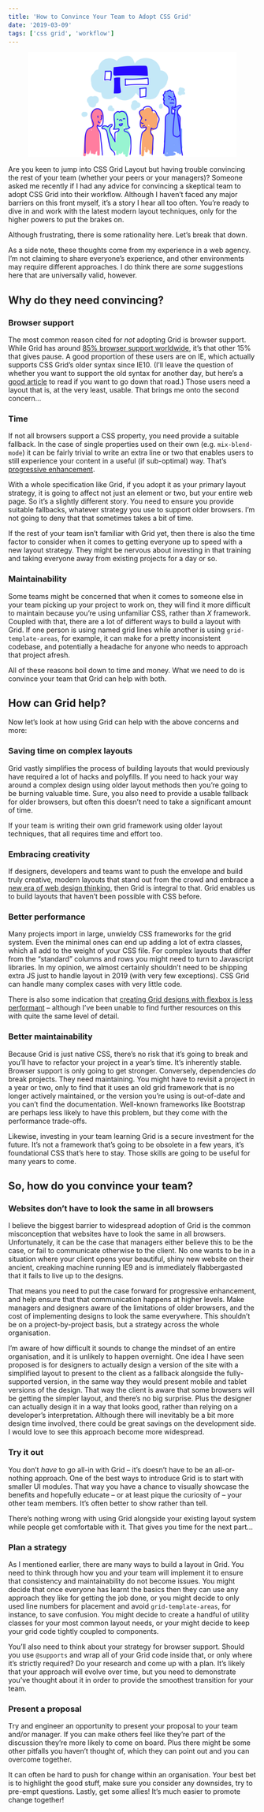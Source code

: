```yaml
---
title: 'How to Convince Your Team to Adopt CSS Grid'
date: '2019-03-09'
tags: ['css grid', 'workflow']
---
```


<figure>
  <img src="how-to-convince-your-team.svg" alt="A group of people talking and thinking about layouts">
</figure>

Are you keen to jump into CSS Grid Layout but having trouble convincing the rest of your team (whether your peers or your managers)? Someone asked me recently if I had any advice for convincing a skeptical team to adopt CSS Grid into their workflow. Although I haven’t faced any major barriers on this front myself, it’s a story I hear all too often. You’re ready to dive in and work with the latest modern layout techniques, only for the higher powers to put the brakes on.

Although frustrating, there is some rationality here. Let’s break that down.

As a side note, these thoughts come from my experience in a web agency. I’m not claiming to share everyone’s experience, and other environments may require different approaches. I do think there are _some_ suggestions here that are universally valid, however.

## Why do they need convincing?

### Browser support

The most common reason cited for _not_ adopting Grid is browser support. While Grid has around [85% browser support worldwide](https://caniuse.com/#search=css%20grid), it’s that other 15% that gives pause. A good proportion of these users are on IE, which actually supports CSS Grid’s older syntax since IE10. (I’ll leave the question of whether you want to support the old syntax for another day, but here’s a [good article](https://css-tricks.com/css-grid-in-ie-css-grid-and-the-new-autoprefixer/) to read if you want to go down that road.) Those users need a layout that is, at the very least, usable. That brings me onto the second concern...

### Time

If not all browsers support a CSS property, you need provide a suitable fallback. In the case of single properties used on their own (e.g. `mix-blend-mode`) it can be fairly trivial to write an extra line or two that enables users to still experience your content in a useful (if sub-optimal) way. That’s [progressive enhancement](https://developer.mozilla.org/en-US/docs/Glossary/Progressive_Enhancement).

With a whole specification like Grid, if you adopt it as your primary layout strategy, it is going to affect not just an element or two, but your entire web page. So it’s a slightly different story. You need to ensure you provide suitable fallbacks, whatever strategy you use to support older browsers. I’m not going to deny that that sometimes takes a bit of time.

If the rest of your team isn’t familiar with Grid yet, then there is also the time factor to consider when it comes to getting everyone up to speed with a new layout strategy. They might be nervous about investing in that training and taking everyone away from existing projects for a day or so.

### Maintainability

Some teams might be concerned that when it comes to someone else in your team picking up your project to work on, they will find it more difficult to maintain because you’re using unfamiliar CSS, rather than _X_ framework. Coupled with that, there are a lot of different ways to build a layout with Grid. If one person is using named grid lines while another is using `grid-template-areas`, for example, it can make for a pretty inconsistent codebase, and potentially a headache for anyone who needs to approach that project afresh.

All of these reasons boil down to time and money. What we need to do is convince your team that Grid can help with both.

## How can Grid help?

Now let’s look at how using Grid can help with the above concerns and more:

### Saving time on complex layouts

Grid vastly simplifies the process of building layouts that would previously have required a lot of hacks and polyfills. If you need to hack your way around a complex design using older layout methods then you’re going to be burning valuable time. Sure, you also need to provide a usable fallback for older browsers, but often this doesn’t need to take a significant amount of time.

If your team is writing their own grid framework using older layout techniques, that all requires time and effort too.

### Embracing creativity

If designers, developers and teams want to push the envelope and build truly creative, modern layouts that stand out from the crowd and embrace a [new era of web design thinking](https://www.zeldman.com/2018/05/02/transcript-intrinsic-web-design-with-jen-simmons-the-big-web-show/), then Grid is integral to that. Grid enables us to build layouts that haven’t been possible with CSS before.

### Better performance

Many projects import in large, unwieldy CSS frameworks for the grid system. Even the minimal ones can end up adding a lot of extra classes, which all add to the weight of your CSS file. For complex layouts that differ from the “standard” columns and rows you might need to turn to Javascript libraries. In my opinion, we almost certainly shouldn’t need to be shipping extra JS just to handle layout in 2019 (with very few exceptions). CSS Grid can handle many complex cases with very little code.

There is also some indication that [creating Grid designs with flexbox is less performant](https://blogs.igalia.com/jfernandez/2015/06/24/performance-on-grid-layout/) – although I’ve been unable to find further resources on this with quite the same level of detail.

### Better maintainability

Because Grid is just native CSS, there’s no risk that it’s going to break and you’ll have to refactor your project in a year’s time. It’s inherently stable. Browser support is only going to get stronger. Conversely, dependencies _do_ break projects. They need maintaining. You might have to revisit a project in a year or two, only to find that it uses an old grid framework that is no longer actively maintained, or the version you’re using is out-of-date and you can’t find the documentation. Well-known frameworks like Bootstrap are perhaps less likely to have this problem, but they come with the performance trade-offs.

Likewise, investing in your team learning Grid is a secure investment for the future. It’s not a framework that’s going to be obsolete in a few years, it’s foundational CSS that’s here to stay. Those skills are going to be useful for many years to come.

## So, how do you convince your team?

### Websites don’t have to look the same in all browsers

I believe the biggest barrier to widespread adoption of Grid is the common misconception that websites have to look the same in all browsers. Unfortunately, it can be the case that managers either believe this to be the case, or fail to communicate otherwise to the client. No one wants to be in a situation where your client opens your beautiful, shiny new website on their ancient, creaking machine running IE9 and is immediately flabbergasted that it fails to live up to the designs.

That means you need to put the case forward for progressive enhancement, and help ensure that that communication happens at higher levels. Make managers and designers aware of the limitations of older browsers, and the cost of implementing designs to look the same everywhere. This shouldn’t be on a project-by-project basis, but a strategy across the whole organisation.

I’m aware of how difficult it sounds to change the mindset of an entire organisation, and it is unlikely to happen overnight. One idea I have seen proposed is for designers to actually design a version of the site with a simplified layout to present to the client as a fallback alongside the fully-supported version, in the same way they would present mobile and tablet versions of the design. That way the client is aware that some browsers will be getting the simpler layout, and there’s no big surprise. Plus the designer can actually design it in a way that looks good, rather than relying on a developer’s interpretation. Although there will inevitably be a bit more design time involved, there could be great savings on the development side. I would love to see this approach become more widespread.

### Try it out

You don’t _have_ to go all-in with Grid – it’s doesn’t have to be an all-or-nothing approach. One of the best ways to introduce Grid is to start with smaller UI modules. That way you have a chance to visually showcase the benefits and hopefully educate – or at least pique the curiosity of – your other team members. It’s often better to show rather than tell.

There’s nothing wrong with using Grid alongside your existing layout system while people get comfortable with it. That gives you time for the next part...

### Plan a strategy

As I mentioned earlier, there are many ways to build a layout in Grid. You need to think through how you and your team will implement it to ensure that consistency and maintainability do not become issues. You might decide that once everyone has learnt the basics then they can use any approach they like for getting the job done, or you might decide to only used line numbers for placement and avoid `grid-template-areas`, for instance, to save confusion. You might decide to create a handful of utility classes for your most common layout needs, or your might decide to keep your grid code tightly coupled to components.

You’ll also need to think about your strategy for browser support. Should you use `@supports` and wrap all of your Grid code inside that, or only where it’s strictly required? Do your research and come up with a plan. It’s likely that your approach will evolve over time, but you need to demonstrate you’ve thought about it in order to provide the smoothest transition for your team.

### Present a proposal

Try and engineer an opportunity to present your proposal to your team and/or manager. If you can make others feel like they’re part of the discussion they’re more likely to come on board. Plus there might be some other pitfalls you haven’t thought of, which they can point out and you can overcome together.

It can often be hard to push for change within an organisation. Your best bet is to highlight the good stuff, make sure you consider any downsides, try to pre-empt questions. Lastly, get some allies! It’s much easier to promote change together!
